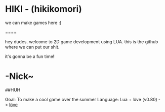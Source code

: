 HIKI - (hikikomori)
====

we can make games here :)

====

hey dudes. welcome to 2D game development using LUA. this is the github where we can put our shit. 

it's gonna be a fun time!

-Nick~
===

##HUH

Goal: To make a cool game over the summer
Language: Lua + löve (v0.80) -> [löve](http://love2d.org)

